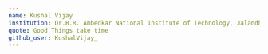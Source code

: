 ```yaml
---
name: Kushal Vijay
institution: Dr.B.R. Ambedkar National Institute of Technology, Jalandhar
quote: Good Things take time
github_user: KushalVijay_
---
```

